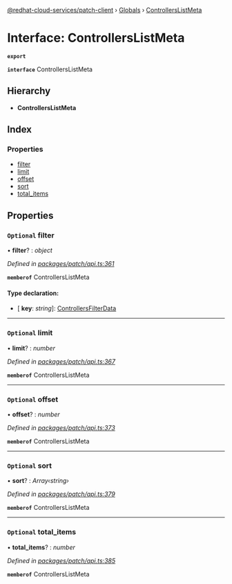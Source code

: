 [@redhat-cloud-services/patch-client](../README.md) › [Globals](../globals.md) › [ControllersListMeta](controllerslistmeta.md)

# Interface: ControllersListMeta

**`export`** 

**`interface`** ControllersListMeta

## Hierarchy

* **ControllersListMeta**

## Index

### Properties

* [filter](controllerslistmeta.md#optional-filter)
* [limit](controllerslistmeta.md#optional-limit)
* [offset](controllerslistmeta.md#optional-offset)
* [sort](controllerslistmeta.md#optional-sort)
* [total_items](controllerslistmeta.md#optional-total_items)

## Properties

### `Optional` filter

• **filter**? : *object*

*Defined in [packages/patch/api.ts:361](https://github.com/RedHatInsights/javascript-clients/blob/efdc955/packages/patch/api.ts#L361)*

**`memberof`** ControllersListMeta

#### Type declaration:

* \[ **key**: *string*\]: [ControllersFilterData](controllersfilterdata.md)

___

### `Optional` limit

• **limit**? : *number*

*Defined in [packages/patch/api.ts:367](https://github.com/RedHatInsights/javascript-clients/blob/efdc955/packages/patch/api.ts#L367)*

**`memberof`** ControllersListMeta

___

### `Optional` offset

• **offset**? : *number*

*Defined in [packages/patch/api.ts:373](https://github.com/RedHatInsights/javascript-clients/blob/efdc955/packages/patch/api.ts#L373)*

**`memberof`** ControllersListMeta

___

### `Optional` sort

• **sort**? : *Array‹string›*

*Defined in [packages/patch/api.ts:379](https://github.com/RedHatInsights/javascript-clients/blob/efdc955/packages/patch/api.ts#L379)*

**`memberof`** ControllersListMeta

___

### `Optional` total_items

• **total_items**? : *number*

*Defined in [packages/patch/api.ts:385](https://github.com/RedHatInsights/javascript-clients/blob/efdc955/packages/patch/api.ts#L385)*

**`memberof`** ControllersListMeta
